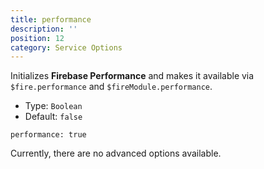 ```yaml
---
title: performance
description: ''
position: 12
category: Service Options
---
```


Initializes **Firebase Performance** and makes it available via `$fire.performance` and `$fireModule.performance`.

- Type: `Boolean`
- Default: `false`

```js[nuxt.config.js]
performance: true
```

Currently, there are no advanced options available.
